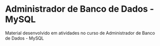 # Administrador de Banco de Dados - MySQL

Material desenvolvido em atividades no curso de Administrador de Banco de Dados - MySQL
